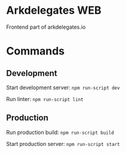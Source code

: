 # Arkdelegates WEB

Frontend part of arkdelegates.io

# Commands

## Development

Start development server:
`npm run-script dev`

Run linter:
`npm run-script lint`

## Production

Run production build:
`npm run-script build`

Start production server:
`npm run-script start`

